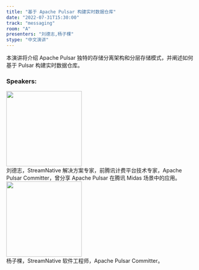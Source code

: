 ```yaml
---
title: "基于 Apache Pulsar 构建实时数据仓库"
date: "2022-07-31T15:30:00"
track: "messaging"
room: "A"
presenters: "刘德志,杨子棵"
stype: "中文演讲"
---
```

本演讲将介绍 Apache Pulsar 独特的存储分离架构和分层存储模式，并阐述如何基于 Pulsar 构建实时数据仓库。
 ### Speakers: 
 <img src="images/speaker/1208.png" width="200" /><br>刘德志，StreamNative 解决方案专家，前腾讯计费平台技术专家，Apache Pulsar Committer，曾分享 Apache Pulsar 在腾讯 Midas 场景中的应用。<br>
 <img src="images/speaker/1208_2.png" width="200" /><br>杨子棵，StreamNative 软件工程师，Apache Pulsar Committer。

 